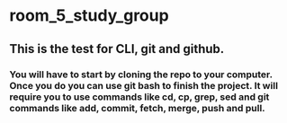# room_5_study_group
## This is the test for CLI, git and github.
### You will have to start by cloning the repo to your computer. Once you do you can use git bash to finish the project. It will require you to use commands like cd, cp, grep, sed and git commands like add, commit, fetch, merge, push and pull.
